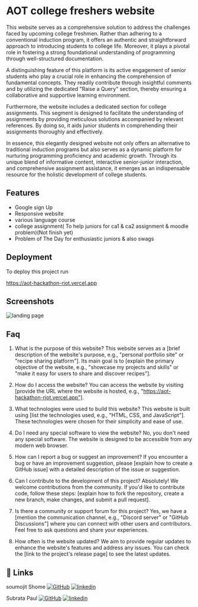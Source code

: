 
# AOT college freshers website 

This website serves as a comprehensive solution to address the challenges faced by upcoming college freshmen. Rather than adhering to a conventional induction program, it offers an authentic and straightforward approach to introducing students to college life. Moreover, it plays a pivotal role in fostering a strong foundational understanding of programming through well-structured documentation.

A distinguishing feature of this platform is its active engagement of senior students who play a crucial role in enhancing the comprehension of fundamental concepts. They readily contribute through insightful comments and by utilizing the dedicated "Raise a Query" section, thereby ensuring a collaborative and supportive learning environment.

Furthermore, the website includes a dedicated section for college assignments. This segment is designed to facilitate the understanding of assignments by providing meticulous solutions accompanied by relevant references. By doing so, it aids junior students in comprehending their assignments thoroughly and effectively.

In essence, this elegantly designed website not only offers an alternative to traditional induction programs but also serves as a dynamic platform for nurturing programming proficiency and academic growth. Through its unique blend of informative content, interactive senior-junior interaction, and comprehensive assignment assistance, it emerges as an indispensable resource for the holistic development of college students.


## Features

- Google sign Up
- Responsive website
- various language course
- college assignment( To help juniors for ca1 & ca2 assignment & moodle problem)(Not finish yet)
- Problem of The Day for enthusiastic juniors & also swags 



## Deployment

To deploy this project run

https://aot-hackathon-riot.vercel.app



## Screenshots

![landing page](https://drive.google.com/file/d/1tKb9le2HhdOCYBv5hNuiGKjVNvgE1PIv/view?usp=sharing)




## Faq

1. What is the purpose of this website?
This website serves as a [brief description of the website's purpose, e.g., "personal portfolio site" or "recipe sharing platform"]. Its main goal is to [explain the primary objective of the website, e.g., "showcase my projects and skills" or "make it easy for users to share and discover recipes"].

2. How do I access the website?
You can access the website by visiting [provide the URL where the website is hosted, e.g., "https://aot-hackathon-riot.vercel.app"].

3. What technologies were used to build this website?
This website is built using [list the technologies used, e.g., "HTML, CSS, and JavaScript"]. These technologies were chosen for their simplicity and ease of use.

4. Do I need any special software to view the website?
No, you don't need any special software. The website is designed to be accessible from any modern web browser.

8. How can I report a bug or suggest an improvement?
If you encounter a bug or have an improvement suggestion, please [explain how to create a GitHub issue] with a detailed description of the issue or suggestion.

9. Can I contribute to the development of this project?
Absolutely! We welcome contributions from the community. If you'd like to contribute code, follow these steps: [explain how to fork the repository, create a new branch, make changes, and submit a pull request].

10. Is there a community or support forum for this project?
Yes, we have a [mention the communication channel, e.g., "Discord server" or "GitHub Discussions"] where you can connect with other users and contributors. Feel free to ask questions and share your experiences.

11. How often is the website updated?
We aim to provide regular updates to enhance the website's features and address any issues. You can check the [link to the project's release page] to see the latest updates.


## 🔗 Links
soumojit Shome
[![GitHub](https://img.shields.io/badge/github-0A66C2?style=for-the-badge&logo=github&logoColor=white&color=black)](
https://github.com/Soumojitshome2023)
[![linkedin](https://img.shields.io/badge/linkedin-0A66C2?style=for-the-badge&logo=linkedin&logoColor=white)](https://www.linkedin.com/in/soumojit-shome-90a190241)

Subrata Paul
[![GitHub](https://img.shields.io/badge/github-0A66C2?style=for-the-badge&logo=github&logoColor=white&color=black)](
https://github.com/SubrataPaul1)
[![linkedin](https://img.shields.io/badge/linkedin-0A66C2?style=for-the-badge&logo=linkedin&logoColor=white)](https://www.linkedin.com/in/subrata-pal-37a146241/)


